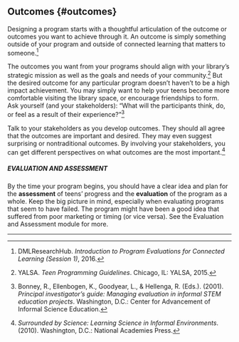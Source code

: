 ## Outcomes {#outcomes}

Designing a program starts with a thoughtful articulation of the outcome or outcomes you want to achieve through it. An outcome is simply something outside of your program and outside of connected learning that matters to someone.[^1]

The outcomes you want from your programs should align with your library’s strategic mission as well as the goals and needs of your community.[^2] But the desired outcome for any particular program doesn’t haven’t to be a high impact achievement. You may simply want to help your teens become more comfortable visiting the library space, or encourage friendships to form. Ask yourself (and your stakeholders): “What will the participants think, do, or feel as a result of their experience?”[^3]

Talk to your stakeholders as you develop outcomes. They should all agree that the outcomes are important and desired. They may even suggest surprising or nontraditional outcomes. By involving your stakeholders, you can get different perspectives on what outcomes are the most important.[^4]

<div class="table-format sidebar"><span class="title"><h5>EVALUATION AND ASSESSMENT</h5></span>
By the time your program begins, you should have a clear idea and plan for the <b>assessment</b> of teens’ progress and the <b>evaluation</b> of the program as a whole. Keep the big picture in mind, especially when evaluating programs that seem to have failed. The program might have been a good idea that suffered from poor marketing or timing (or vice versa). See the Evaluation and Assessment module for more.</div>

***

[^1]: DMLResearchHub. _Introduction to Program Evaluations for Connected Learning (Session 1)_, 2016\.

[^2]: YALSA. _Teen Programming Guidelines_. Chicago, IL: YALSA, 2015\.

[^3]: Bonney, R., Ellenbogen, K., Goodyear, L., &amp; Hellenga, R. (Eds.). (2001). _Principal investigator’s guide: Managing evaluation in informal STEM education projects_. Washington, D.C.: Center for Advancement of Informal Science Education.

[^4]: _Surrounded by Science: Learning Science in Informal Environments_. (2010). Washington, D.C.: National Academies Press.